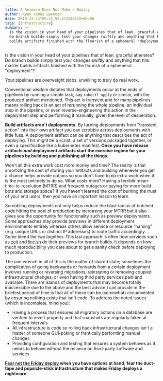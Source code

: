 ```yaml
---
title: A Release Does Not Make a Deploy
author: Ryan James Spencer
date: 2019-11-24T09:21:53.272218419+00:00
tags: [infrastructure]
summary: >-
  Is the vision in your head of your pipelines that of lean, graceful atheletes?
  Do branch builds simply test your changes swiftly and anything that hits master
  builds artifacts finished with the flourish of a ephemeral "deployment"?
---
```


Is the vision in your head of your pipelines that of lean, graceful atheletes?
Do branch builds simply test your changes swiftly and anything that hits master
builds artifacts finished with the flourish of a ephemeral "deployment"?

Your pipelines are overweight slobs, unwilling to truly do real work.

Conventional wisdom dictates that deployments occur at the ends of pipelines by
running a simple task, say `kubectl apply` or similar, with the produced
artifact mentioned. This act is transient and for many pipelines means rolling
back is an act of rerunning the whole pipeline, an individual step in the
pipeline, or even reverse-engineering the action in the deployment step and
performing it manually, given the level of desperation.

**Build artifacts aren't deployments.** By turning deployments from "transient
action" into their own artifact you can scrobble across deployments with little
fuss. A deployment artifact can be anything that describes the act of deploying.
This might be a script, a set of versions packaged together, or even a
specification like a kubernetes manifest. **Once you have release artifacts _and_
deployment artifacts start the exercise regime for your pipelines by building
and publishing all the things**.

Won't all this extra work cost more money and time? The reality is that
amortizing the cost of storing your artifacts and building whenever you get a
chance helps provide options so you don't have to do extra work when it is the
most untimely to do so. What costs more? Having a terrible
mean-time-to-resolution (MTRR) and frequent outages or paying for more build
bots and storage space? If you haven't learned the cost of burning the trust of
your end users, then you have an important lesson to learn.

Scrobbling deployments not only helps reduce the blast radius of botched code
hitting the pool of production by increasing your MTRR but it also gives you the
opportunity for functionality such as preview deployments. Some approaches may
provide previews in different deployment environments entirely whereas others
allow service or resource "naming" (e.g. unique URLs or distinct IP addresses)
to route traffic accordingly. Some blend the two together. This last approach is
often how services such as [zeit](https://zeit.co/) and
[linc.sh](https://linc.sh/) do their previews for branch builds. It depends on
how much reproducibility you care about to get a sanity check before deploying
to production.

The one wrench in all of this is the matter of shared state; sometimes the
complication of going backwards or forwards from a certain deployment involves
running or reversing migrations, reinstating or removing coupled infrastructural
changes, or even having third party services paid and available. There are
islands of deployments that may become totally inaccessible due to the above and
the best advice I can provide in the briefest period of time is that all of
these can be (somewhat) circumvented by ensuring nothing exists that isn't code.
To address the noted issues (which is incomplete, mind you):

* Having a process that ensures all migratory actions on a database are verified
  to revert properly and that snapshots are regularly taken at frequent
  intervals
* All infrastructure is code so rolling back infrastructural changes isn't a
  matter of someone GUI-poking or frantically performing manual changes
* Providing configuration and testing that ensures a system behaves as it needs
  to behave without the reliance on third-party software and services

**[Fear not the Friday
deploy](https://charity.wtf/2019/10/28/deploys-its-not-actually-about-fridays/)
when you have options at hand; fear the duct-tape and popsicle-stick
infrastructure that makes Friday deploys a nightmare.**
